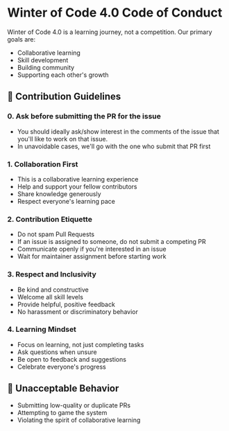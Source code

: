 # Winter of Code 4.0 Code of Conduct

Winter of Code 4.0 is a learning journey, not a competition. Our primary goals are:

- Collaborative learning
- Skill development
- Building community
- Supporting each other's growth

## 📕 Contribution Guidelines

### 0. Ask before submitting the PR for the issue

- You should ideally ask/show interest in the comments of the issue that you'll like to work on that issue.
- In unavoidable cases, we'll go with the one who submit that PR first

### 1. Collaboration First

- This is a collaborative learning experience
- Help and support your fellow contributors
- Share knowledge generously
- Respect everyone's learning pace

### 2. Contribution Etiquette

- Do not spam Pull Requests
- If an issue is assigned to someone, do not submit a competing PR
- Communicate openly if you're interested in an issue
- Wait for maintainer assignment before starting work

### 3. Respect and Inclusivity

- Be kind and constructive
- Welcome all skill levels
- Provide helpful, positive feedback
- No harassment or discriminatory behavior

### 4. Learning Mindset

- Focus on learning, not just completing tasks
- Ask questions when unsure
- Be open to feedback and suggestions
- Celebrate everyone's progress

## 🚫 Unacceptable Behavior

- Submitting low-quality or duplicate PRs
- Attempting to game the system
- Violating the spirit of collaborative learning
